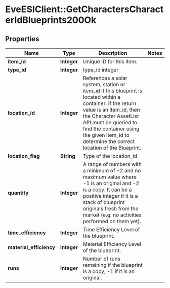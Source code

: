 # EveESIClient::GetCharactersCharacterIdBlueprints200Ok

## Properties
Name | Type | Description | Notes
------------ | ------------- | ------------- | -------------
**item_id** | **Integer** | Unique ID for this item. | 
**type_id** | **Integer** | type_id integer | 
**location_id** | **Integer** | References a solar system, station or item_id if this blueprint is located within a container. If the return value is an item_id, then the Character AssetList API must be queried to find the container using the given item_id to determine the correct location of the Blueprint. | 
**location_flag** | **String** | Type of the location_id | 
**quantity** | **Integer** | A range of numbers with a minimum of -2 and no maximum value where -1 is an original and -2 is a copy. It can be a positive integer if it is a stack of blueprint originals fresh from the market (e.g. no activities performed on them yet). | 
**time_efficiency** | **Integer** | Time Efficiency Level of the blueprint. | 
**material_efficiency** | **Integer** | Material Efficiency Level of the blueprint. | 
**runs** | **Integer** | Number of runs remaining if the blueprint is a copy, -1 if it is an original. | 


